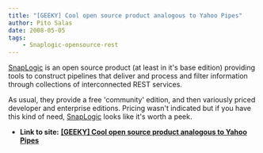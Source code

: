 ```yaml
---
title: "[GEEKY] Cool open source product analogous to Yahoo Pipes"
author: Pito Salas
date: 2008-05-05
tags:
    - Snaplogic-opensource-rest
---
```




[SnapLogic](<http://www.snaplogic.com>) is an open source product (at least in
it's base edition) providing tools to construct pipelines that deliver and
process and filter information through collections of interconnected REST
services.

As usual, they provide a free 'community' edition, and then variously priced
developer and enterprise editions. Pricing wasn't indicated but if you have
this kind of need, [SnapLogic](<http://www.snaplogic.com>) looks like it's
worth a peek.


* **Link to site:** **[[GEEKY] Cool open source product analogous to Yahoo Pipes](None)**
